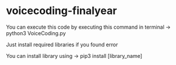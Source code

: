 # voicecoding-finalyear

You can execute this code by executing this command in terminal ->  python3 VoiceCoding.py

Just install required libraries if you found error

You can install library using -> pip3 install [library_name]

